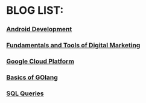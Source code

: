 # BLOG LIST:
###  [Android Development](https://github.com/prateek-code-22/Blogs/tree/master/Android%20development)
###  [Fundamentals and Tools of Digital Marketing](https://github.com/prateek-code-22/Blogs/tree/master/Digital%20Marketing)
###  [Google Cloud Platform](https://github.com/prateek-code-22/Blogs/blob/master/Google%20Cloud%20Platform/track_info.md)
###  [Basics of GOlang](https://github.com/prateek-code-22/Blogs/blob/master/Programming%20blogs/GO)
###  [SQL Queries](https://github.com/prateek-code-22/Blogs/tree/master/SQL)
